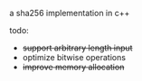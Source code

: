 a sha256 implementation in c++

todo: 
- ~~support arbitrary length input~~
- optimize bitwise operations
- ~~improve memory allocation~~
